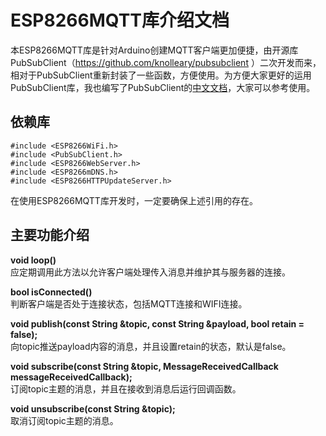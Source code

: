 # ESP8266MQTT库介绍文档
本ESP8266MQTT库是针对Arduino创建MQTT客户端更加便捷，由开源库PubSubClient（https://github.com/knolleary/pubsubclient ）二次开发而来，相对于PubSubClient重新封装了一些函数，方便使用。为方便大家更好的运用PubSubClient库，我也编写了PubSubClient的[中文文档](https://github.com/zy19970/Pubsubclient_API_document)，大家可以参考使用。
## 依赖库
    #include <ESP8266WiFi.h>
    #include <PubSubClient.h>
    #include <ESP8266WebServer.h>
    #include <ESP8266mDNS.h>
    #include <ESP8266HTTPUpdateServer.h>
在使用ESP8266MQTT库开发时，一定要确保上述引用的存在。
## 主要功能介绍
**void loop()**<br>
应定期调用此方法以允许客户端处理传入消息并维护其与服务器的连接。

**bool isConnected()**<br>
判断客户端是否处于连接状态，包括MQTT连接和WIFI连接。

**void publish(const String &topic, const String &payload, bool retain = false);**<br>
向topic推送payload内容的消息，并且设置retain的状态，默认是false。

**void subscribe(const String &topic, MessageReceivedCallback messageReceivedCallback);**<br>
订阅topic主题的消息，并且在接收到消息后运行回调函数。

**void unsubscribe(const String &topic);**<br>
取消订阅topic主题的消息。


